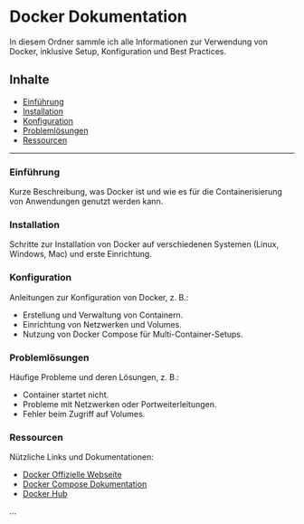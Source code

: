 # Docker Dokumentation

In diesem Ordner sammle ich alle Informationen zur Verwendung von Docker, inklusive Setup, Konfiguration und Best Practices.

## Inhalte

- [Einführung](#einführung)
- [Installation](#installation)
- [Konfiguration](#konfiguration)
- [Problemlösungen](#problemlösungen)
- [Ressourcen](#ressourcen)

---

### Einführung
Kurze Beschreibung, was Docker ist und wie es für die Containerisierung von Anwendungen genutzt werden kann.

### Installation
Schritte zur Installation von Docker auf verschiedenen Systemen (Linux, Windows, Mac) und erste Einrichtung.

### Konfiguration
Anleitungen zur Konfiguration von Docker, z. B.:
- Erstellung und Verwaltung von Containern.
- Einrichtung von Netzwerken und Volumes.
- Nutzung von Docker Compose für Multi-Container-Setups.

### Problemlösungen
Häufige Probleme und deren Lösungen, z. B.:
- Container startet nicht.
- Probleme mit Netzwerken oder Portweiterleitungen.
- Fehler beim Zugriff auf Volumes.

### Ressourcen
Nützliche Links und Dokumentationen:
- [Docker Offizielle Webseite](https://www.docker.com/)
- [Docker Compose Dokumentation](https://docs.docker.com/compose/)
- [Docker Hub](https://hub.docker.com/)

...
